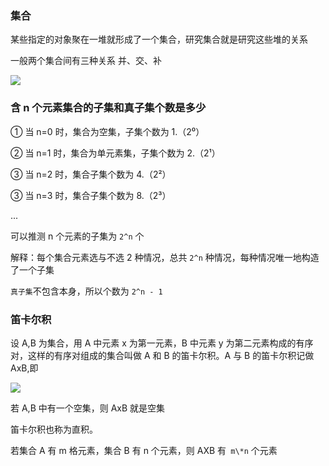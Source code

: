 ### 集合

某些指定的对象聚在一堆就形成了一个集合，研究集合就是研究这些堆的关系

一般两个集合间有三种关系 并、交、补

![](https://raw.gitmirror.com/GanChuanYin/picture/main/blog/20230524235201.png)

### 含 n 个元素集合的子集和真子集个数是多少

① 当 n=0 时，集合为空集，子集个数为 1.（2⁰）

② 当 n=1 时，集合为单元素集，子集个数为 2.（2¹）

③ 当 n=2 时，集合子集个数为 4.（2²）

③ 当 n=3 时，集合子集个数为 8.（2³）

...

可以推测 n 个元素的子集为 `2^n` 个

解释：每个集合元素选与不选 2 种情况，总共 `2^n` 种情况，每种情况唯一地构造了一个子集

`真子集`不包含本身，所以个数为 `2^n - 1`

### 笛卡尔积

设 A,B 为集合，用 A 中元素 x 为第一元素，B 中元素 y 为第二元素构成的有序对，这样的有序对组成的集合叫做 A 和 B 的笛卡尔积。A 与 B 的笛卡尔积记做 AxB,即

![](https://raw.gitmirror.com/GanChuanYin/picture/main/blog/20230524235734.png)

若 A,B 中有一个空集，则 AxB 就是空集

笛卡尔积也称为直积。

若集合 A 有 m 格元素，集合 B 有 n 个元素，则 AXB 有` m\*n` 个元素

